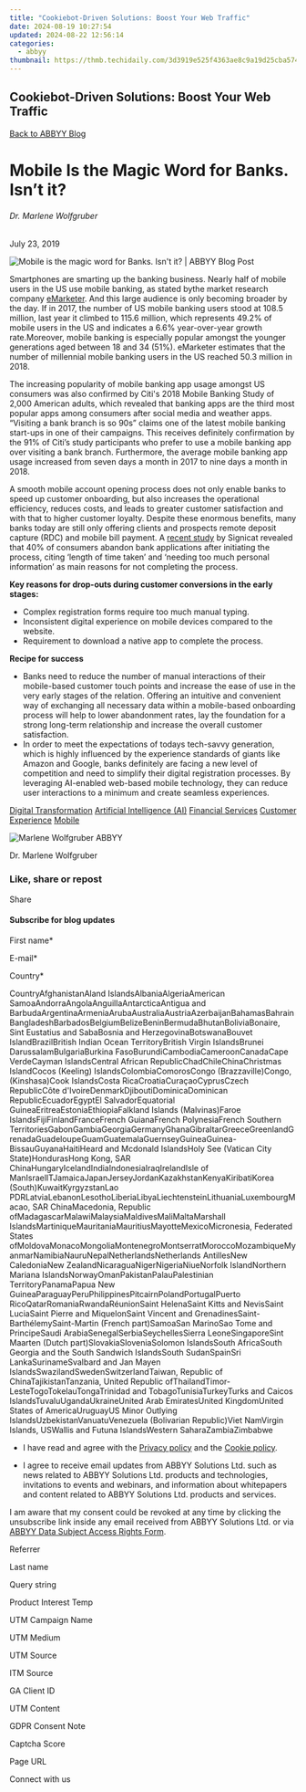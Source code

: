 ```yaml
---
title: "Cookiebot-Driven Solutions: Boost Your Web Traffic"
date: 2024-08-19 10:27:54
updated: 2024-08-22 12:56:14
categories:
  - abbyy
thumbnail: https://thmb.techidaily.com/3d3919e525f4363ae8c9a19d25cba574e77e7ac0583b121f4d771b95a21f909e.jpg
---
```


## Cookiebot-Driven Solutions: Boost Your Web Traffic

[Back to ABBYY Blog](https://tools.techidaily.com/abbyy/products/)

# Mobile Is the Magic Word for Banks. Isn’t it?

###### Dr. Marlene Wolfgruber

July 23, 2019

![Mobile is the magic word for Banks. Isn't it? | ABBYY Blog Post](https://static5.abbyy.com/abbyycommedia/25410/10745_smm_blog_mobility-is-the-magic-word-for-banks-or-is-itblog.png) 

Smartphones are smarting up the banking business. Nearly half of mobile users in the US use mobile banking, as stated bythe market research company [eMarketer](https://www.emarketer.com/). And this large audience is only becoming broader by the day. If in 2017, the number of US mobile banking users stood at 108.5 million, last year it climbed to 115.6 million, which represents 49.2% of mobile users in the US and indicates a 6.6% year-over-year growth rate.Moreover, mobile banking is especially popular amongst the younger generations aged between 18 and 34 (51%). eMarketer estimates that the number of millennial mobile banking users in the US reached 50.3 million in 2018.

The increasing popularity of mobile banking app usage amongst US consumers was also confirmed by Citi's 2018 Mobile Banking Study of 2,000 American adults, which revealed that banking apps are the third most popular apps among consumers after social media and weather apps. “Visiting a bank branch is so 90s” claims one of the latest mobile banking start-ups in one of their campaigns. This receives definitely confirmation by the 91% of Citi’s study participants who prefer to use a mobile banking app over visiting a bank branch. Furthermore, the average mobile banking app usage increased from seven days a month in 2017 to nine days a month in 2018.

A smooth mobile account opening process does not only enable banks to speed up customer onboarding, but also increases the operational efficiency, reduces costs, and leads to greater customer satisfaction and with that to higher customer loyalty. Despite these enormous benefits, many banks today are still only offering clients and prospects remote deposit capture (RDC) and mobile bill payment. A [recent study](https://resources.signicat.com/digital-onboarding-whitepaper) by Signicat revealed that 40% of consumers abandon bank applications after initiating the process, citing ‘length of time taken’ and ‘needing too much personal information’ as main reasons for not completing the process.

**Key reasons for drop-outs during customer conversions in the early stages:**

* Complex registration forms require too much manual typing.
* Inconsistent digital experience on mobile devices compared to the website.
* Requirement to download a native app to complete the process.

**Recipe for success**

* Banks need to reduce the number of manual interactions of their mobile-based customer touch points and increase the ease of use in the very early stages of the relation. Offering an intuitive and convenient way of exchanging all necessary data within a mobile-based onboarding process will help to lower abandonment rates, lay the foundation for a strong long-term relationship and increase the overall customer satisfaction.
* In order to meet the expectations of todays tech-savvy generation, which is highly influenced by the experience standards of giants like Amazon and Google, banks definitely are facing a new level of competition and need to simplify their digital registration processes. By leveraging AI-enabled web-based mobile technology, they can reduce user interactions to a minimum and create seamless experiences.

[Digital Transformation](https://tools.techidaily.com/abbyy/products/) [Artificial Intelligence (AI)](https://www.abbyy.com/blog/artificial-intelligence-ai/ "Artificial Intelligence (AI)") [Financial Services](https://tools.techidaily.com/abbyy/products/) [Customer Experience](https://tools.techidaily.com/abbyy/products/) [Mobile](https://tools.techidaily.com/abbyy/products/) 

![Marlene Wolfgruber ABBYY](https://static4.abbyy.com/abbyycommedia/25708/marlenewolfgruber-99x99.png)

Dr. Marlene Wolfgruber

### Like, share or repost

Share 

#### Subscribe for blog updates

First name\*

E-mail\*

Сountry\*

СountryAfghanistanAland IslandsAlbaniaAlgeriaAmerican SamoaAndorraAngolaAnguillaAntarcticaAntigua and BarbudaArgentinaArmeniaArubaAustraliaAustriaAzerbaijanBahamasBahrainBangladeshBarbadosBelgiumBelizeBeninBermudaBhutanBoliviaBonaire, Sint Eustatius and SabaBosnia and HerzegovinaBotswanaBouvet IslandBrazilBritish Indian Ocean TerritoryBritish Virgin IslandsBrunei DarussalamBulgariaBurkina FasoBurundiCambodiaCameroonCanadaCape VerdeCayman IslandsCentral African RepublicChadChileChinaChristmas IslandCocos (Keeling) IslandsColombiaComorosCongo (Brazzaville)Congo, (Kinshasa)Cook IslandsCosta RicaCroatiaCuraçaoCyprusCzech RepublicCôte d'IvoireDenmarkDjiboutiDominicaDominican RepublicEcuadorEgyptEl SalvadorEquatorial GuineaEritreaEstoniaEthiopiaFalkland Islands (Malvinas)Faroe IslandsFijiFinlandFranceFrench GuianaFrench PolynesiaFrench Southern TerritoriesGabonGambiaGeorgiaGermanyGhanaGibraltarGreeceGreenlandGrenadaGuadeloupeGuamGuatemalaGuernseyGuineaGuinea-BissauGuyanaHaitiHeard and Mcdonald IslandsHoly See (Vatican City State)HondurasHong Kong, SAR ChinaHungaryIcelandIndiaIndonesiaIraqIrelandIsle of ManIsraelITJamaicaJapanJerseyJordanKazakhstanKenyaKiribatiKorea (South)KuwaitKyrgyzstanLao PDRLatviaLebanonLesothoLiberiaLibyaLiechtensteinLithuaniaLuxembourgMacao, SAR ChinaMacedonia, Republic ofMadagascarMalawiMalaysiaMaldivesMaliMaltaMarshall IslandsMartiniqueMauritaniaMauritiusMayotteMexicoMicronesia, Federated States ofMoldovaMonacoMongoliaMontenegroMontserratMoroccoMozambiqueMyanmarNamibiaNauruNepalNetherlandsNetherlands AntillesNew CaledoniaNew ZealandNicaraguaNigerNigeriaNiueNorfolk IslandNorthern Mariana IslandsNorwayOmanPakistanPalauPalestinian TerritoryPanamaPapua New GuineaParaguayPeruPhilippinesPitcairnPolandPortugalPuerto RicoQatarRomaniaRwandaRéunionSaint HelenaSaint Kitts and NevisSaint LuciaSaint Pierre and MiquelonSaint Vincent and GrenadinesSaint-BarthélemySaint-Martin (French part)SamoaSan MarinoSao Tome and PrincipeSaudi ArabiaSenegalSerbiaSeychellesSierra LeoneSingaporeSint Maarten (Dutch part)SlovakiaSloveniaSolomon IslandsSouth AfricaSouth Georgia and the South Sandwich IslandsSouth SudanSpainSri LankaSurinameSvalbard and Jan Mayen IslandsSwazilandSwedenSwitzerlandTaiwan, Republic of ChinaTajikistanTanzania, United Republic ofThailandTimor-LesteTogoTokelauTongaTrinidad and TobagoTunisiaTurkeyTurks and Caicos IslandsTuvaluUgandaUkraineUnited Arab EmiratesUnited KingdomUnited States of AmericaUruguayUS Minor Outlying IslandsUzbekistanVanuatuVenezuela (Bolivarian Republic)Viet NamVirgin Islands, USWallis and Futuna IslandsWestern SaharaZambiaZimbabwe

* I have read and agree with the [Privacy policy](https://tools.techidaily.com/abbyy/products/) and the [Cookie policy](https://tools.techidaily.com/abbyy/products/).

* I agree to receive email updates from ABBYY Solutions Ltd. such as news related to ABBYY Solutions Ltd. products and technologies, invitations to events and webinars, and information about whitepapers and content related to ABBYY Solutions Ltd. products and services.  
    
I am aware that my consent could be revoked at any time by clicking the unsubscribe link inside any email received from ABBYY Solutions Ltd. or via [ABBYY Data Subject Access Rights Form](https://tools.techidaily.com/abbyy/products/).

Referrer

Last name

Query string

Product Interest Temp

UTM Campaign Name

UTM Medium

UTM Source

ITM Source

GA Client ID

UTM Content

GDPR Consent Note

Captcha Score

Page URL

Connect with us

<ins class="adsbygoogle"
     style="display:block"
     data-ad-format="autorelaxed"
     data-ad-client="ca-pub-7571918770474297"
     data-ad-slot="1223367746"></ins>



<ins class="adsbygoogle"
     style="display:block"
     data-ad-client="ca-pub-7571918770474297"
     data-ad-slot="8358498916"
     data-ad-format="auto"
     data-full-width-responsive="true"></ins>
